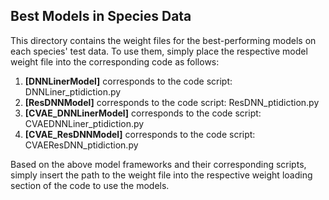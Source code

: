 ## Best Models in Species Data

This directory contains the weight files for the best-performing models on each species' test data. To use them, simply place the respective model weight file into the corresponding code as follows:

1. **[DNNLinerModel]** corresponds to the code script: DNNLiner_ptidiction.py
2. **[ResDNNModel]** corresponds to the code script: ResDNN_ptidiction.py
3. **[CVAE_DNNLinerModel]** corresponds to the code script: CVAEDNNLiner_ptidiction.py
4. **[CVAE_ResDNNModel]** corresponds to the code script: CVAEResDNN_ptidiction.py

Based on the above model frameworks and their corresponding scripts, simply insert the path to the weight file into the respective weight loading section of the code to use the models.